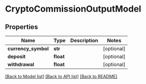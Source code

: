 # CryptoCommissionOutputModel

## Properties
Name | Type | Description | Notes
------------ | ------------- | ------------- | -------------
**currency_symbol** | **str** |  | [optional] 
**deposit** | **float** |  | [optional] 
**withdrawal** | **float** |  | [optional] 

[[Back to Model list]](../README.md#documentation-for-models) [[Back to API list]](../README.md#documentation-for-api-endpoints) [[Back to README]](../README.md)

